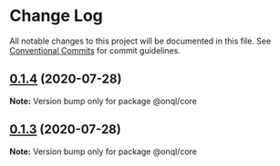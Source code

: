 # Change Log

All notable changes to this project will be documented in this file.
See [Conventional Commits](https://conventionalcommits.org) for commit guidelines.

## [0.1.4](https://github.com/onql/onql/compare/v0.1.2...v0.1.4) (2020-07-28)

**Note:** Version bump only for package @onql/core





## [0.1.3](https://github.com/onql/onql/compare/v0.1.2...v0.1.3) (2020-07-28)

**Note:** Version bump only for package @onql/core
